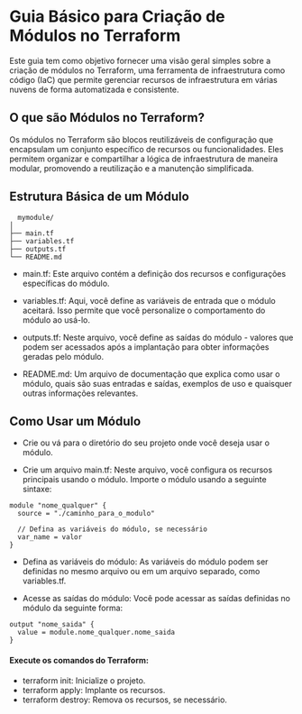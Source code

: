 
# Guia Básico para Criação de Módulos no Terraform


Este guia tem como objetivo fornecer uma visão geral simples sobre a criação de módulos no Terraform, uma ferramenta de infraestrutura como código (IaC) que permite gerenciar recursos de infraestrutura em várias nuvens de forma automatizada e consistente.

## O que são Módulos no Terraform?

Os módulos no Terraform são blocos reutilizáveis de configuração que encapsulam um conjunto específico de recursos ou funcionalidades. Eles permitem organizar e compartilhar a lógica de infraestrutura de maneira modular, promovendo a reutilização e a manutenção simplificada.


## Estrutura Básica de um Módulo




```
  mymodule/
│
├── main.tf
├── variables.tf
├── outputs.tf
└── README.md
```

- main.tf: Este arquivo contém a definição dos recursos e configurações específicas do módulo.

- variables.tf: Aqui, você define as variáveis de entrada que o módulo aceitará. Isso permite que você personalize o comportamento do módulo ao usá-lo.

- outputs.tf: Neste arquivo, você define as saídas do módulo - valores que podem ser acessados após a implantação para obter informações geradas pelo módulo.

- README.md: Um arquivo de documentação que explica como usar o módulo, quais são suas entradas e saídas, exemplos de uso e quaisquer outras informações relevantes.


## Como Usar um Módulo

- Crie ou vá para o diretório do seu projeto onde você deseja usar o módulo.

- Crie um arquivo main.tf: Neste arquivo, você configura os recursos principais usando o módulo. Importe o módulo usando a seguinte sintaxe:

```
module "nome_qualquer" {
  source = "./caminho_para_o_modulo"
  
  // Defina as variáveis do módulo, se necessário
  var_name = valor
}
```

- Defina as variáveis do módulo: As variáveis do módulo podem ser definidas no mesmo arquivo ou em um arquivo separado, como variables.tf.

- Acesse as saídas do módulo: Você pode acessar as saídas definidas no módulo da seguinte forma:

```
output "nome_saida" {
  value = module.nome_qualquer.nome_saida
}
```

#### Execute os comandos do Terraform:

- terraform init: Inicialize o projeto.
- terraform apply: Implante os recursos.
- terraform destroy: Remova os recursos, se necessário.
